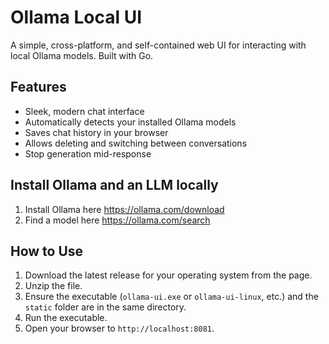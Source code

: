 # Ollama Local UI

A simple, cross-platform, and self-contained web UI for interacting with local Ollama models. Built with Go.

## Features
- Sleek, modern chat interface
- Automatically detects your installed Ollama models
- Saves chat history in your browser
- Allows deleting and switching between conversations
- Stop generation mid-response

## Install Ollama and an LLM locally
1.  Install Ollama here https://ollama.com/download
2.  Find a model here https://ollama.com/search

## How to Use
1.  Download the latest release for your operating system from the page.
2.  Unzip the file.
3.  Ensure the executable (`ollama-ui.exe` or `ollama-ui-linux`, etc.) and the `static` folder are in the same directory.
4.  Run the executable.
5.  Open your browser to `http://localhost:8081`.
